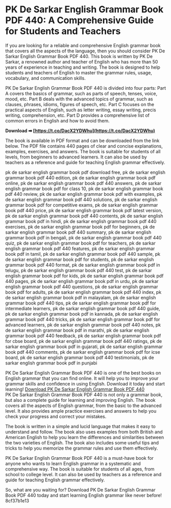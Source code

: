 # PK De Sarkar English Grammar Book PDF 440: A Comprehensive Guide for Students and Teachers
  
If you are looking for a reliable and comprehensive English grammar book that covers all the aspects of the language, then you should consider PK De Sarkar English Grammar Book PDF 440. This book is written by PK De Sarkar, a renowned author and teacher of English who has more than 50 years of experience in teaching and writing. The book is designed to help students and teachers of English to master the grammar rules, usage, vocabulary, and communication skills.
  
PK De Sarkar English Grammar Book PDF 440 is divided into four parts: Part A covers the basics of grammar, such as parts of speech, tenses, voice, mood, etc. Part B deals with the advanced topics of grammar, such as clauses, phrases, idioms, figures of speech, etc. Part C focuses on the practical aspects of English, such as letter writing, essay writing, precis writing, comprehension, etc. Part D provides a comprehensive list of common errors in English and how to avoid them.
 
**Download ➡ [https://t.co/DacX2YDWhu](https://t.co/DacX2YDWhu)**


  
The book is available in PDF format and can be downloaded from the link below. The PDF file contains 440 pages of clear and concise explanations, examples, exercises, and answers. The book is suitable for students of all levels, from beginners to advanced learners. It can also be used by teachers as a reference and guide for teaching English grammar effectively.
 
pk de sarkar english grammar book pdf download free,  pk de sarkar english grammar book pdf 440 edition,  pk de sarkar english grammar book pdf online,  pk de sarkar english grammar book pdf 440 answers,  pk de sarkar english grammar book pdf for class 10,  pk de sarkar english grammar book pdf 440 review,  pk de sarkar english grammar book pdf with examples,  pk de sarkar english grammar book pdf 440 solutions,  pk de sarkar english grammar book pdf for competitive exams,  pk de sarkar english grammar book pdf 440 price,  pk de sarkar english grammar book pdf latest version,  pk de sarkar english grammar book pdf 440 contents,  pk de sarkar english grammar book pdf in hindi,  pk de sarkar english grammar book pdf 440 exercises,  pk de sarkar english grammar book pdf for beginners,  pk de sarkar english grammar book pdf 440 summary,  pk de sarkar english grammar book pdf in bengali,  pk de sarkar english grammar book pdf 440 quiz,  pk de sarkar english grammar book pdf for teachers,  pk de sarkar english grammar book pdf 440 features,  pk de sarkar english grammar book pdf in tamil,  pk de sarkar english grammar book pdf 440 sample,  pk de sarkar english grammar book pdf for students,  pk de sarkar english grammar book pdf 440 format,  pk de sarkar english grammar book pdf in telugu,  pk de sarkar english grammar book pdf 440 test,  pk de sarkar english grammar book pdf for kids,  pk de sarkar english grammar book pdf 440 pages,  pk de sarkar english grammar book pdf in urdu,  pk de sarkar english grammar book pdf 440 questions,  pk de sarkar english grammar book pdf for adults,  pk de sarkar english grammar book pdf 440 index,  pk de sarkar english grammar book pdf in malayalam,  pk de sarkar english grammar book pdf 440 tips,  pk de sarkar english grammar book pdf for intermediate learners,  pk de sarkar english grammar book pdf 440 guide,  pk de sarkar english grammar book pdf in kannada,  pk de sarkar english grammar book pdf 440 tricks,  pk de sarkar english grammar book pdf for advanced learners,  pk de sarkar english grammar book pdf 440 notes,  pk de sarkar english grammar book pdf in marathi,  pk de sarkar english grammar book pdf 440 feedback,  pk de sarkar english grammar book pdf for cbse board,  pk de sarkar english grammar book pdf 440 ratings,  pk de sarkar english grammar book pdf in gujarati,  pk de sarkar english grammar book pdf 440 comments,  pk de sarkar english grammar book pdf for icse board,  pk de sarkar english grammar book pdf 440 testimonials,  pk de sarkar english grammar book pdf in punjabi
  
PK De Sarkar English Grammar Book PDF 440 is one of the best books on English grammar that you can find online. It will help you to improve your grammar skills and confidence in using English. Download it today and start learning!
  [Download PK De Sarkar English Grammar Book PDF 440](https://example.com/pk-de-sarkar-english-grammar-book-pdf-440)  
PK De Sarkar English Grammar Book PDF 440 is not only a grammar book, but also a complete guide for learning and improving English. The book covers all the aspects of English grammar, from the basic to the advanced level. It also provides ample practice exercises and answers to help you check your progress and correct your mistakes.
  
The book is written in a simple and lucid language that makes it easy to understand and follow. The book also uses examples from both British and American English to help you learn the differences and similarities between the two varieties of English. The book also includes some useful tips and tricks to help you memorize the grammar rules and use them effectively.
  
PK De Sarkar English Grammar Book PDF 440 is a must-have book for anyone who wants to learn English grammar in a systematic and comprehensive way. The book is suitable for students of all ages, from school to college level. It can also be used by teachers as a reference and guide for teaching English grammar effectively.
  
So, what are you waiting for? Download PK De Sarkar English Grammar Book PDF 440 today and start learning English grammar like never before!
 8cf37b1e13
 

